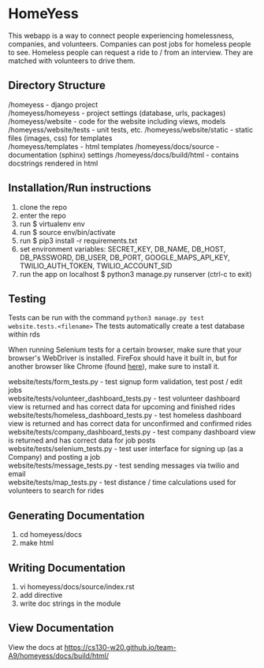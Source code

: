 # HomeYess
This webapp is a way to connect people experiencing homelessness, companies, and volunteers. Companies can post jobs for homeless people to see. Homeless people can request a ride to / from an interview. They are matched with volunteers to drive them.

## Directory Structure
/homeyess - django project  
/homeyess/homeyess - project settings (database, urls, packages)  
/homeyess/website - code for the website including views, models  
/homeyess/website/tests - unit tests, etc.
/homeyess/website/static - static files (images, css) for templates  
/homeyess/templates - html templates
/homeyess/docs/source - documentation (sphinx) settings
/homeyess/docs/build/html - contains docstrings rendered in html

## Installation/Run instructions
1) clone the repo
2) enter the repo
3) run $ virtualenv env
4) run $ source env/bin/activate
5) run $ pip3 install -r requirements.txt
6) set environment variables: SECRET_KEY, DB_NAME, DB_HOST, DB_PASSWORD, DB_USER, DB_PORT, GOOGLE_MAPS_API_KEY, TWILIO_AUTH_TOKEN, TWILIO_ACCOUNT_SID  
7) run the app on localhost $ python3 manage.py runserver (ctrl-c to exit)

## Testing
Tests can be run with the command `python3 manage.py test website.tests.<filename>`
The tests automatically create a test database within rds

When running Selenium tests for a certain browser, make sure that your browser's WebDriver is installed. FireFox
should have it built in, but for another browser like Chrome (found [here](https://sites.google.com/a/chromium.org/chromedriver/downloads)), make sure to install it.

website/tests/form_tests.py - test signup form validation, test post / edit jobs  
website/tests/volunteer_dashboard_tests.py - test volunteer dashboard view is returned and has correct data for upcoming and finished rides  
website/tests/homeless_dashboard_tests.py - test homeless dashboard view is returned and has correct data for unconfirmed and confirmed rides  
website/tests/company_dashboard_tests.py - test company dashboard view is returned and has correct data for job posts  
website/tests/selenium_tests.py - test user interface for signing up (as a Company) and posting a job  
website/tests/message_tests.py - test sending messages via twilio and email  
website/tests/map_tests.py - test distance / time calculations used for volunteers to search for rides  

## Generating Documentation
1) cd homeyess/docs
2) make html

## Writing Documentation
1) vi homeyess/docs/source/index.rst
2) add directive
3) write doc strings in the module

## View Documentation
View the docs at https://cs130-w20.github.io/team-A9/homeyess/docs/build/html/
